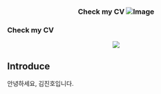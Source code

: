 <h3 align=center>
  Check my CV <img src="https://img.shields.io/badge/-CV-111111?style=flat&logo=Read.cv&logoColor=white" alt="Image">
</h3>

### Check my CV
</center>


<p align="center">
<img src="https://img.shields.io/badge/-CV-111111?style=flat&logo=Read.cv&logoColor=white"/>
</p>



## Introduce
안녕하세요, 김진호입니다.

